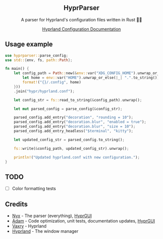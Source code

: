 <div align='center'>

## HyprParser
A parser for Hyprland's configuration files written in Rust 🚀🦀

[Hyprland Configuration Documentation](https://wiki.hyprland.org/Configuring/Configuring-Hyprland)

</div>

## Usage example
```rust
use hyprparser::parse_config;
use std::{env, fs, path::Path};

fn main() {
    let config_path = Path::new(&env::var("XDG_CONFIG_HOME").unwrap_or_else(|_| {
        let home = env::var("HOME").unwrap_or_else(|_| ".".to_string());
        format!("{}/.config", home)
    }))
    .join("hypr/hyprland.conf");

    let config_str = fs::read_to_string(&config_path).unwrap();

    let mut parsed_config = parse_config(&config_str);

    parsed_config.add_entry("decoration", "rounding = 10");
    parsed_config.add_entry("decoration.blur", "enabled = true");
    parsed_config.add_entry("decoration.blur", "size = 10");
    parsed_config.add_entry_headless("$terminal", "kitty");

    let updated_config_str = parsed_config.to_string();

    fs::write(&config_path, updated_config_str).unwrap();

    println!("Updated hyprland.conf with new configuration.");
}
```

## TODO
- [ ] Color formatting tests

## Credits
- [Nyx](https://github.com/nnyyxxxx) - The parser (everything), [HyprGUI](https://github.com/nnyyxxxx/hyprgui)
- [Adam](https://github.com/adamperkowski) - Code optimization, unit tests, documentation updates, [HyprGUI](https://github.com/nnyyxxxx/hyprgui)
- [Vaxry](https://github.com/vaxerski) - Hyprland
- [Hyprland](https://github.com/hyprwm/Hyprland) - The window manager

